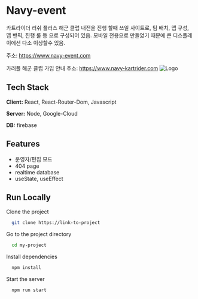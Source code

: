 
# Navy-event

카트라이더 러쉬 플러스 해군 클럽 내전을 진행 할때 쓰일 사이트로, 팀 배치, 맵 구성, 맵 밴픽, 진행 룰 등 으로 구성되어 있음.
모바일 전용으로 만들었기 때문에 큰 디스플레이에선 다소 이상할수 있음.


주소: https://www.navy-event.com

카러플 해군 클럽 가입 안내 주소: https://www.navy-kartrider.com
![Logo](https://navy-event.web.app/images/emblem.png)




## Tech Stack

**Client:** React, React-Router-Dom, Javascript

**Server:** Node, Google-Cloud

**DB:** firebase


## Features

- 운영자/편집 모드
- 404 page
- realtime database
- useState, useEffect

## Run Locally

Clone the project

```bash
  git clone https://link-to-project
```

Go to the project directory

```bash
  cd my-project
```

Install dependencies

```bash
  npm install
```

Start the server

```bash
  npm run start
```
